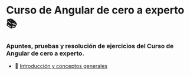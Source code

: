 # Curso de Angular de cero a experto :books:
### Apuntes, pruebas y resolución de ejercicios del Curso de Angular de cero a experto. 
- :open_file_folder: [Introducción y conceptos generales](.//Introduccion_Conceptos_Generales//Apuntes.md)
